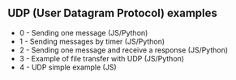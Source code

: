 ## UDP (User Datagram Protocol) examples

- 0 - Sending one message (JS/Python)
- 1 - Sending messages by timer (JS/Python)
- 2 - Sending one message and receive a response (JS/Python)
- 3 - Example of file transfer with UDP (JS/Python)
- 4 - UDP simple example (JS)
